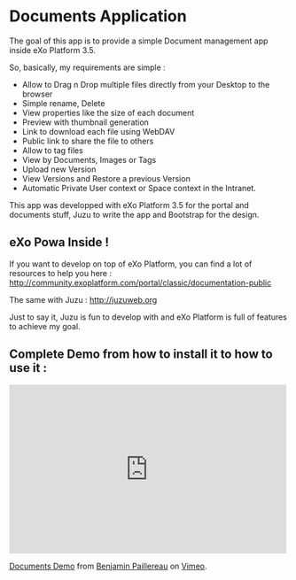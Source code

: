 # Documents Application

The goal of this app is to provide a simple Document management app inside eXo Platform 3.5.

So, basically, my requirements are simple :  
- Allow to Drag n Drop multiple files directly from your Desktop to the browser
- Simple rename, Delete
- View properties like the size of each document
- Preview with thumbnail generation
- Link to download each file using WebDAV
- Public link to share the file to others
- Allow to tag files
- View by Documents, Images or Tags
- Upload new Version
- View Versions and Restore a previous Version
- Automatic Private User context or Space context in the Intranet.

This app was developped with eXo Platform 3.5 for the portal and documents stuff, Juzu to write the app and Bootstrap for the design.

## eXo Powa Inside !

If you want to develop on top of eXo Platform, you can find a lot of resources to help you here :
http://community.exoplatform.com/portal/classic/documentation-public

The same with Juzu : http://juzuweb.org

Just to say it, Juzu is fun to develop with and eXo Platform is full of features to achieve my goal.

## Complete Demo from how to install it to how to use it :

<iframe src="http://player.vimeo.com/video/50831296" width="500" height="305" frameborder="0" webkitAllowFullScreen="webkitAllowFullScreen" mozallowfullscreen="mozallowfullscreen" allowfullscreen="allowfullscreen"></iframe> <p><a href="http://vimeo.com/50831296">Documents Demo</a> from <a href="http://vimeo.com/user1241097">Benjamin Paillereau</a> on <a href="http://vimeo.com">Vimeo</a>.</p>

